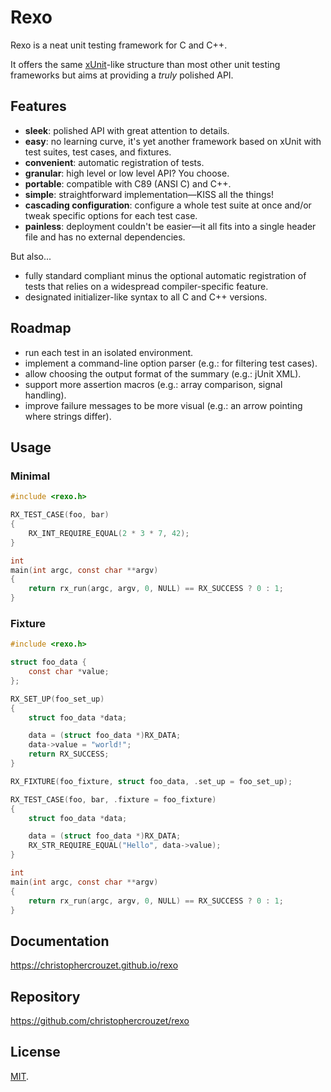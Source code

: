 Rexo
====

Rexo is a neat unit testing framework for C and C++.

It offers the same [xUnit][xunit]-like structure than most other unit testing
frameworks but aims at providing a _truly_ polished API.


## Features

* **sleek**: polished API with great attention to details.
* **easy**: no learning curve, it's yet another framework based on xUnit
  with test suites, test cases, and fixtures.
* **convenient**: automatic registration of tests.
* **granular**: high level or low level API? You choose.
* **portable**: compatible with C89 (ANSI C) and C++.
* **simple**: straightforward implementation—KISS all the things!
* **cascading configuration**: configure a whole test suite at once and/or tweak
  specific options for each test case.
* **painless**: deployment couldn't be easier—it all fits into a single
  header file and has no external dependencies.


But also...

* fully standard compliant minus the optional automatic registration of tests
  that relies on a widespread compiler-specific feature.
* designated initializer-like syntax to all C and C++ versions.


## Roadmap

* run each test in an isolated environment.
* implement a command-line option parser (e.g.: for filtering test cases).
* allow choosing the output format of the summary (e.g.: jUnit XML).
* support more assertion macros (e.g.: array comparison, signal handling).
* improve failure messages to be more visual (e.g.: an arrow pointing
  where strings differ).


## Usage

### Minimal

```c
#include <rexo.h>

RX_TEST_CASE(foo, bar)
{
    RX_INT_REQUIRE_EQUAL(2 * 3 * 7, 42);
}

int
main(int argc, const char **argv)
{
    return rx_run(argc, argv, 0, NULL) == RX_SUCCESS ? 0 : 1;
}
```


### Fixture

```c
#include <rexo.h>

struct foo_data {
    const char *value;
};

RX_SET_UP(foo_set_up)
{
    struct foo_data *data;

    data = (struct foo_data *)RX_DATA;
    data->value = "world!";
    return RX_SUCCESS;
}

RX_FIXTURE(foo_fixture, struct foo_data, .set_up = foo_set_up);

RX_TEST_CASE(foo, bar, .fixture = foo_fixture)
{
    struct foo_data *data;

    data = (struct foo_data *)RX_DATA;
    RX_STR_REQUIRE_EQUAL("Hello", data->value);
}

int
main(int argc, const char **argv)
{
    return rx_run(argc, argv, 0, NULL) == RX_SUCCESS ? 0 : 1;
}
```


## Documentation

<https://christophercrouzet.github.io/rexo>


## Repository

<https://github.com/christophercrouzet/rexo>


## License

[MIT][mit].


[mit]: https://choosealicense.com/licenses/mit
[xunit]: https://en.wikipedia.org/wiki/XUnit
